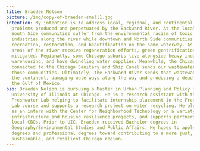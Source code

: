 ```yaml
---
title: Braeden Nelson
picture: /img/copy-of-braeden-small1.jpg
intention: My intention is to address local, regional, and continental water
  problems produced and perpetuated by the Backward River. At the local level,
  South Side communities suffer from the environmental racism of toxic
  industries along the river while downtown and North Side communities enjoy
  recreation, restoration, and beautification on the same waterway. As some
  areas of the river receive regeneration efforts, green gentrification must be
  mitigated. Regionally, some Chicago suburbs live alongside heavy industry and
  warehousing, and have dwindling water supplies. Meanwhile, the Chicago River
  connected to the Chicago Sanitary and Ship Canal sends our wastewater through
  those communities. Ultimately, the Backward River sends that wastewater across
  the continent, damaging waterways along the way and producing a dead zone in
  the Gulf of Mexico.
bio: Braeden Nelson is pursuing a Master in Urban Planning and Policy from the
  University of Illinois at Chicago. He is a research assistant with the
  Freshwater Lab helping to facilitate internship placement in the Freshwater
  Lab course and supports a research project on water recycling. He also works
  as an intern with the Center for Neighborhood Technology on a variety of green
  infrastructure and housing resilience projects, and supports partnerships with
  local CBOs. Prior to UIC, Braeden received Bachelor degrees in
  Geography/Environmental Studies and Public Affairs. He hopes to apply his
  degrees and professional degrees toward contributing to a more just,
  sustainable, and resilient Chicago region.
---
```

